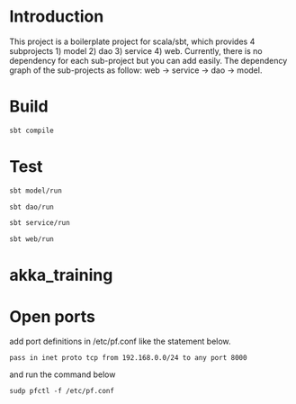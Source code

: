 # Introduction

This project is a boilerplate project for scala/sbt, which provides 4 subprojects 1) model 2) dao 3) service 4) web. Currently, there is no dependency for each sub-project but you can add easily. The dependency graph of the sub-projects as follow: web -> service -> dao -> model.

# Build

```bash
sbt compile
```

# Test

```bash
sbt model/run
```

```bash
sbt dao/run
```

```bash
sbt service/run
```

```bash
sbt web/run
```
# akka_training



# Open ports

add port definitions in /etc/pf.conf like the statement below.

```
pass in inet proto tcp from 192.168.0.0/24 to any port 8000
```


and run the command below

```
sudp pfctl -f /etc/pf.conf
```

